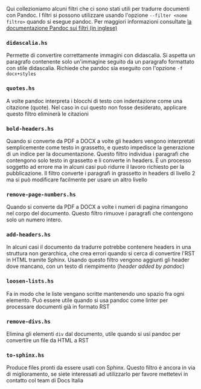 
Qui collezioniamo alcuni filtri che ci sono stati utili per tradurre
documenti con Pandoc. I filtri si possono utilizzare usando l'opzione
`--filter <nome filtro>` quando si esegue pandoc. Per maggiori
informazioni consultate [la documentazione Pandoc sui filtri (in
inglese)](http://pandoc.org/filters.html)

### `didascalia.hs`

Permette di convertire correttamente immagini con didascalia. Si
aspetta un paragrafo contenente solo un'immagine seguito da un
paragrafo formattato con stile didascalia. Richiede che pandoc sia
eseguito con l'opzione `-f docx+styles`

### `quotes.hs`

A volte pandoc interpreta i blocchi di testo con indentazione come una citazione (quote). Nel caso in cui questo non fosse desiderato, applicare questo filtro eliminerà le citazioni

### `bold-headers.hs`

Quando si converte da PDF a DOCX a volte gli headers vengono
interpretati semplicemente come testo in grassetto, e questo impedisce
la generazione di un indice per la documentazione. Questo filtro
individua i paragrafi che contengono solo testo in grassetto e li
converte in headers. È un processo soggetto ad errore ma in alcuni
casi può ridurre il lavoro richiesto per la pubblicazione. Il filtro
converte i paragrafi in grassetto in headers di livello 2 ma si può
modificare facilmente per usare un altro livello

### `remove-page-numbers.hs`

Quando si converte da PDF a DOCX a volte i numeri di pagina rimangono
nel corpo del documento. Questo filtro rimuove i paragrafi che
contengono solo un numero intero.

### `add-headers.hs`

In alcuni casi il documento da tradurre potrebbe contenere headers in una struttura non gerarchica, che crea errori quando si cerca di convertire l'RST in HTML tramite Sphinx. Usando questo filtro vengono aggiunti gli header dove mancano, con un testo di riempimento (_header added by pandoc_)

### `loosen-lists.hs`

Fa in modo che le liste vengano scritte mantenendo uno spazio fra ogni elemento. Può essere utile quando si usa pandoc come linter per processare documenti già in formato RST

### `remove-divs.hs`

Elimina gli elementi `div` dal documento, utile quando si usi pandoc per convertire un file da HTML a RST

### `to-sphinx.hs`

Produce files pronti da essere usati con Sphinx. Questo filtro è ancora in via di miglioramento, se siete interessati ad utilizzarlo per favore mettetevi in contatto col team di Docs Italia

